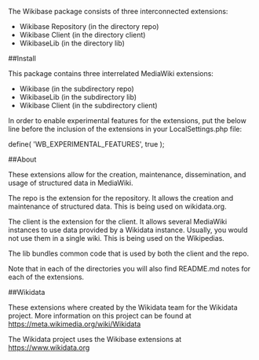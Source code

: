 The Wikibase package consists of three interconnected extensions:

* Wikibase Repository (in the directory repo)
* Wikibase Client (in the directory client)
* WikibaseLib (in the directory lib)

##Install

This package contains three interrelated MediaWiki extensions:

* Wikibase (in the subdirectory repo)
* WikibaseLib (in the subdirectory lib)
* Wikibase Client (in the subdirectory client)

In order to enable experimental features for the extensions, put the below line before
the inclusion of the extensions in your LocalSettings.php file:

define( 'WB_EXPERIMENTAL_FEATURES', true );

##About

These extensions allow for the creation, maintenance, dissemination,
and usage of structured data in MediaWiki.

The repo is the extension for the repository. It allows the creation and maintenance of structured data. This is
being used on wikidata.org.

The client is the extension for the client. It allows several MediaWiki instances to use data provided by a Wikidata
instance. Usually, you would not use them in a single wiki. This is being used on the Wikipedias.

The lib bundles common code that is used by both the client and the repo.

Note that in each of the directories you will also find README.md notes for each of the extensions.

##Wikidata

These extensions where created by the Wikidata team for the Wikidata project.
More information on this project can be found at https://meta.wikimedia.org/wiki/Wikidata

The Wikidata project uses the Wikibase extensions at https://www.wikidata.org
